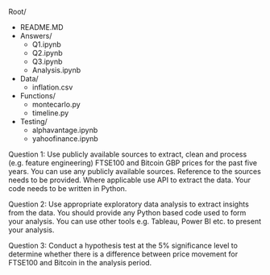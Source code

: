 Root/
- README.MD
- Answers/
    - Q1.ipynb
    - Q2.ipynb
    - Q3.ipynb
    - Analysis.ipynb
- Data/
    - inflation.csv
- Functions/
    - montecarlo.py
    - timeline.py
- Testing/
    - alphavantage.ipynb
    - yahoofinance.ipynb

Question 1:
Use publicly available sources to extract, clean and process (e.g. feature engineering) FTSE100 and Bitcoin GBP prices for the past five years.
You can use any publicly available sources. Reference to the sources needs to be provided.
Where applicable use API to extract the data. Your code needs to be written in Python.

Question 2:
Use appropriate exploratory data analysis to extract insights from the data.
You should provide any Python based code used to form your analysis. You can use other tools e.g. Tableau, Power BI etc. to present your analysis. 

Question 3:
Conduct a hypothesis test at the 5% significance level to determine whether there is a difference between price movement for FTSE100 and Bitcoin in the analysis period.
